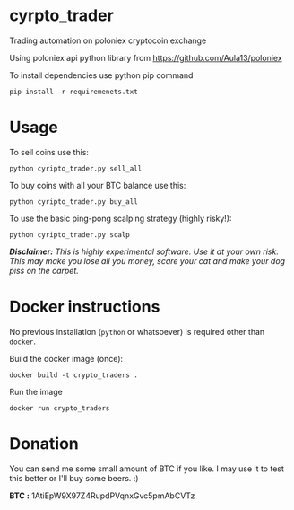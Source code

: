 # cyrpto_trader

Trading automation on poloniex cryptocoin exchange

Using poloniex api python library from https://github.com/Aula13/poloniex


To install dependencies use python pip command

```
pip install -r requiremenets.txt
```

# Usage

To sell coins use this:

```
python cyripto_trader.py sell_all
```

To buy coins with all your BTC balance use this:

```
python cyripto_trader.py buy_all
```

To use the basic ping-pong scalping strategy (highly risky!):

```
python cyripto_trader.py scalp
```

_**Disclaimer:** This is highly experimental software. Use it at your own risk._
_This may make you lose all you money, scare your cat and make your dog piss on the carpet._

# Docker instructions

No previous installation (`python` or whatsoever) is required other than `docker`.

 Build the docker image (once):

 ```
 docker build -t crypto_traders .
 ```

Run the image
```
docker run crypto_traders
```

# Donation

You can send me some small amount of BTC if you like. 
I may use it to test this better or I'll buy some beers. :)

**BTC :** 1AtiEpW9X97Z4RupdPVqnxGvc5pmAbCVTz
